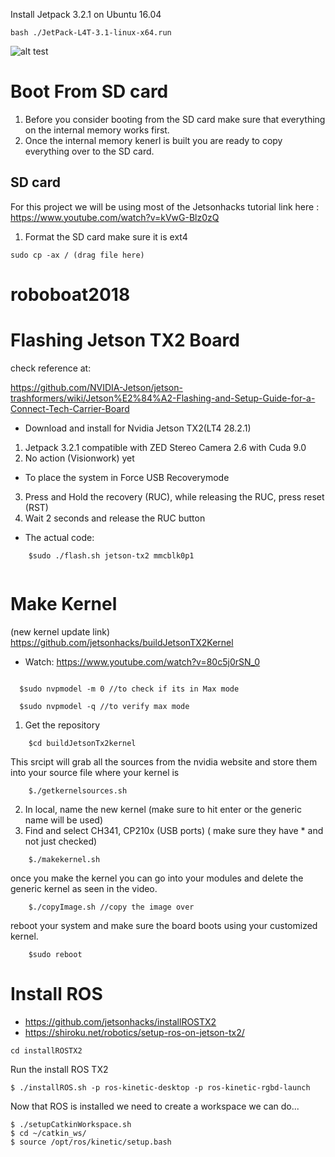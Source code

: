 Install Jetpack 3.2.1 on Ubuntu 16.04

```
bash ./JetPack-L4T-3.1-linux-x64.run

```
![alt test](https://github.com/lbaitemple/roboboat2018/blob/master/TX2/test1.png)

# Boot From SD card

1. Before you consider booting from the SD card make sure that everything on the internal memory works first.
2. Once the internal memory kenerl is built you are ready to copy everything over to the SD card.

## SD card 
For this project we will be using most of the Jetsonhacks tutorial link here : https://www.youtube.com/watch?v=kVwG-Blz0zQ
1. Format the SD card make sure it is ext4

```
sudo cp -ax / (drag file here)
```
# roboboat2018
 
# Flashing Jetson TX2 Board

check reference at:

https://github.com/NVIDIA-Jetson/jetson-trashformers/wiki/Jetson%E2%84%A2-Flashing-and-Setup-Guide-for-a-Connect-Tech-Carrier-Board

- Download and install for Nvidia Jetson TX2(LT4 28.2.1) 
1. Jetpack 3.2.1 compatible with ZED Stereo Camera 2.6 with Cuda 9.0
2. No action (Visionwork) yet

- To place the system in Force USB Recoverymode

3. Press and Hold the recovery (RUC), while releasing the RUC, press reset (RST)
4. Wait 2 seconds and release the RUC button

- The actual code:
```
    $sudo ./flash.sh jetson-tx2 mmcblk0p1
   
``` 
# Make Kernel

(new kernel update link) https://github.com/jetsonhacks/buildJetsonTX2Kernel

- Watch: https://www.youtube.com/watch?v=80c5j0rSN_0
``` 

  $sudo nvpmodel -m 0 //to check if its in Max mode
``` 

``` 
  $sudo nvpmodel -q //to verify max mode
``` 

1. Get the repository
``` 
    $cd buildJetsonTx2kernel
``` 
This srcipt will grab all the sources from the nvidia website and store them into your source file where your kernel is
``` 
    $./getkernelsources.sh
``` 
2. In local, name the new kernel (make sure to hit enter or the generic name will be used)
3. Find and select CH341, CP210x (USB ports) ( make sure they have * and not just checked)
``` 
    $./makekernel.sh
``` 
once you make the kernel you can go into your modules and delete the generic kernel as seen in the video.
```
    $./copyImage.sh //copy the image over
``` 
reboot your system and make sure the board boots using your customized kernel.
```
    $sudo reboot
``` 
# Install ROS
- https://github.com/jetsonhacks/installROSTX2
- https://shiroku.net/robotics/setup-ros-on-jetson-tx2/
``` 
cd installROSTX2
``` 
Run the install ROS TX2 
``` 
$ ./installROS.sh -p ros-kinetic-desktop -p ros-kinetic-rgbd-launch
``` 
Now that ROS is installed we need to create a workspace we can do...
``` 
$ ./setupCatkinWorkspace.sh
$ cd ~/catkin_ws/
$ source /opt/ros/kinetic/setup.bash
``` 
